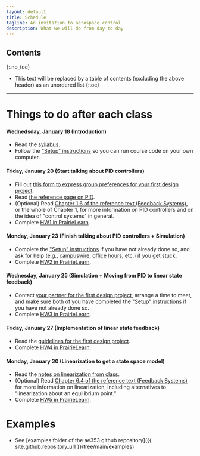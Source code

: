 ```yaml
---
layout: default
title: Schedule
tagline: An invitation to aerospace control
description: What we will do from day to day
---
```


## Contents
{:.no_toc}

* This text will be replaced by a table of contents (excluding the above header) as an unordered list
{:toc}

---

# Things to do after each class

#### Wednedsday, January 18 (Introduction)

* Read the [syllabus](syllabus).
* Follow the ["Setup" instructions](setup) so you can run course code on your own computer.


#### Friday, January 20 (Start talking about PID controllers)

* Fill out [this form to express group preferences for your first design project](https://forms.illinois.edu/sec/673116346).
* Read [the reference page on PID](reference#pid).
* (Optional) Read [Chapter 1.6 of the reference text (Feedback Systems)](http://www.cds.caltech.edu/~murray/books/AM08/pdf/fbs-intro_24Jul2020.pdf), or the whole of Chapter 1, for more information on PID controllers and on the idea of "control systems" in general.
* Complete [HW1 in PrairieLearn](https://us.prairielearn.com/pl/course_instance/130996/assessment/2327509).


#### Monday, January 23 (Finish talking about PID controllers + Simulation)

* Complete the ["Setup" instructions](setup) if you have not already done so, and ask for help (e.g., [campuswire](https://campuswire.com/c/G9558828D/), [office hours](index#instructor), etc.) if you get stuck.
* Complete [HW2 in PrairieLearn](https://us.prairielearn.com/pl/course_instance/130996/assessment/2327697).


#### Wednesday, January 25 (Simulation + Moving from PID to linear state feedback)

* Contact [your partner for the first design project](https://campuswire.com/c/G9558828D/feed/33), arrange a time to meet, and make sure both of you have completed the ["Setup" instructions](setup) if you have not already done so.
* Complete [HW3 in PrairieLearn](https://us.prairielearn.com/pl/course_instance/130996/assessment/2327910).

#### Friday, January 27 (Implementation of linear state feedback)

* Read the [guidelines for the first design project](https://tbretl.github.io/ae353-sp23/projects#design-project-1-cmg).
* Complete [HW4 in PrairieLearn](https://us.prairielearn.com/pl/course_instance/130996/assessment/2327057).


#### Monday, January 30 (Linearization to get a state space model)

* Read the [notes on linearization from class](notes/20230130-linearization.pdf).
* (Optional) Read [Chapter 6.4 of the reference text (Feedback Systems)](http://www.cds.caltech.edu/~murray/books/AM08/pdf/fbs-linsys_24Jul2020.pdf) for more information on linearization, including alternatives to "linearization about an equilibrium point."
* Complete [HW5 in PrairieLearn](https://us.prairielearn.com/pl/course_instance/130996/assessment/2327058).


# Examples

* See [examples folder of the ae353 github repository]({{ site.github.repository_url }}/tree/main/examples)
